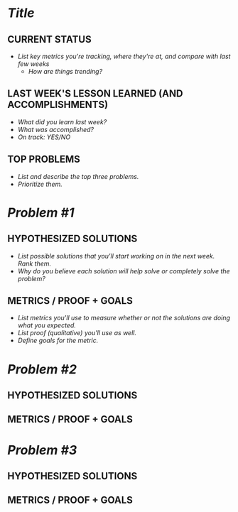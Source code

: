 <!-- Page 1 -->
# *Title*
## CURRENT STATUS
- *List key metrics you're tracking, where they're at, and compare with last few weeks*
    - *How are things trending?*

## LAST WEEK'S LESSON LEARNED (AND ACCOMPLISHMENTS)
- *What did you learn last week?*
- *What was accomplished?*
- *On track: YES/NO*

## TOP PROBLEMS
- *List and describe the top three problems.*
- *Prioritize them.*

<!-- Page 2 -->
# *Problem #1*
## HYPOTHESIZED SOLUTIONS
- *List possible solutions that you'll start working on in the next week. Rank them.*
- *Why do you believe each solution will help solve or completely solve the problem?*

## METRICS / PROOF + GOALS
- *List metrics you'll use to measure whether or not the solutions are doing what you expected.*
- *List proof (qualitative) you'll use as well.*
- *Define goals for the metric.*

# *Problem #2*
## HYPOTHESIZED SOLUTIONS

## METRICS / PROOF + GOALS


# *Problem #3*
## HYPOTHESIZED SOLUTIONS

## METRICS / PROOF + GOALS

<script>
$(function () {
  var $item = $('#item-%{id}');

  var getBoxHTML = function (h2) {
    var html = '';
    for (el = h2.nextElementSibling; !_.include(['H1', 'H2', 'SCRIPT'], el.tagName); el = el.nextElementSibling) {
      html += el.outerHTML;
    }
    return [html, el];
  }

  var p2Template = _.template($('#js-pscanvas-p2-%{id}').html());
  var html = '';
  _.each($item.find('h1'), function (h1, i) {
    var html_el, page = { title: h1.innerText }, h2 = h1.nextElementSibling;
    if (i === 0) {
      html_el = getBoxHTML(h2);
      page.currentStatus = html_el[0];
      h2 = html_el[1];
      html_el = getBoxHTML(h2);
      page.learned = html_el[0];
      h2 = html_el[1];
      page.problems = getBoxHTML(h2)[0];
      html += _.template($('#js-pscanvas-p1-%{id}').html(), page);
    } else {
      html_el = getBoxHTML(h2);
      page.solutions = html_el[0];
      h2 = html_el[1];
      page.metrics = getBoxHTML(h2)[0];      
      html += p2Template(page);
    }
  });

  $item.html(html);  
});
</script>
<script type='text/template' id='js-pscanvas-p1-%{id}'>
  <h1><%= title %></h1>
  <table>
    <tr>
      <td class="currentStatus">
        <h4>CURRENT STATUS</h4>
        <%= currentStatus %>
      </td>
      <td class="leaned">
        <h4>LAST WEEK'S LESSON LEARNED (AND ACCOMPLISHMENTS)</h4>
        <%= learned %>
      </td>
    </tr>
    <tr>
      <td colspan="2">
        <h4>TOP PROBLEMS</h4>
        <%= problems %>
      </td>
    </tr>
  </table>
</script>
<script type='text/template' id='js-pscanvas-p2-%{id}'>
  <h2><%= title %></h2>
  <table>
    <tr>
      <td class="solutions">
        <h4>HYPOTHESIZED SOLUTIONS</h4>
        <%= solutions %>
      </td>
      <td class="metrics">
        <h4>METRICS / PROOF + GOALS</h4>
        <%= metrics %>
      </td>
    </tr>
  </table>
</script>
